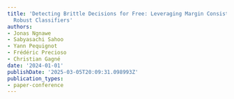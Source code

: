 ```yaml
---
title: 'Detecting Brittle Decisions for Free: Leveraging Margin Consistency in Deep
  Robust Classifiers'
authors:
- Jonas Ngnawe
- Sabyasachi Sahoo
- Yann Pequignot
- Frédéric Precioso
- Christian Gagné
date: '2024-01-01'
publishDate: '2025-03-05T20:09:31.098993Z'
publication_types:
- paper-conference
---
```

